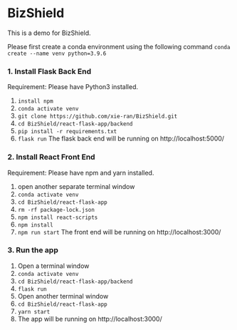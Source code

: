 # BizShield
This is a demo for BizShield.

Please first create a conda environment using the following command
`conda create --name venv python=3.9.6` 

### 1. Install Flask Back End
Requirement: Please have Python3 installed.
1. `install npm`
2. `conda activate venv`
3. `git clone https://github.com/xie-ran/BizShield.git` 
4. `cd BizShield/react-flask-app/backend`
5. `pip install -r requirements.txt` 
6. `flask run`
The flask back end will be running on http://localhost:5000/

### 2. Install React Front End
Requirement: Please have npm and yarn installed.
1. open another separate terminal window
2. `conda activate venv`
2. `cd BizShield/react-flask-app`
3. `rm -rf package-lock.json` 
4. `npm install react-scripts` 
5. `npm install`
6. `npm run start`
The front end will be running on http://localhost:3000/


### 3. Run the app
1. Open a terminal window
2. `conda activate venv`
3. `cd BizShield/react-flask-app/backend`
4. `flask run`
5. Open another terminal window
6. `cd BizShield/react-flask-app`
7. `yarn start`
8. The app will be running on http://localhost:3000/